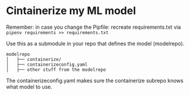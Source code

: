 # Cintainerize my ML model

Remember: in case you change the Pipfile: recreate requirements.txt via `pipenv requirements >> requirements.txt`

Use this as a submodule in your repo that defines the model (modelrepo).

```
modelrepo
│   ├── containerize/
│   ├── containerizeconfig.yaml
│   ├── other stuff from the modelrepo
```

The containerizeconfig.yaml makes sure the containerize subrepo knows what model to use.


